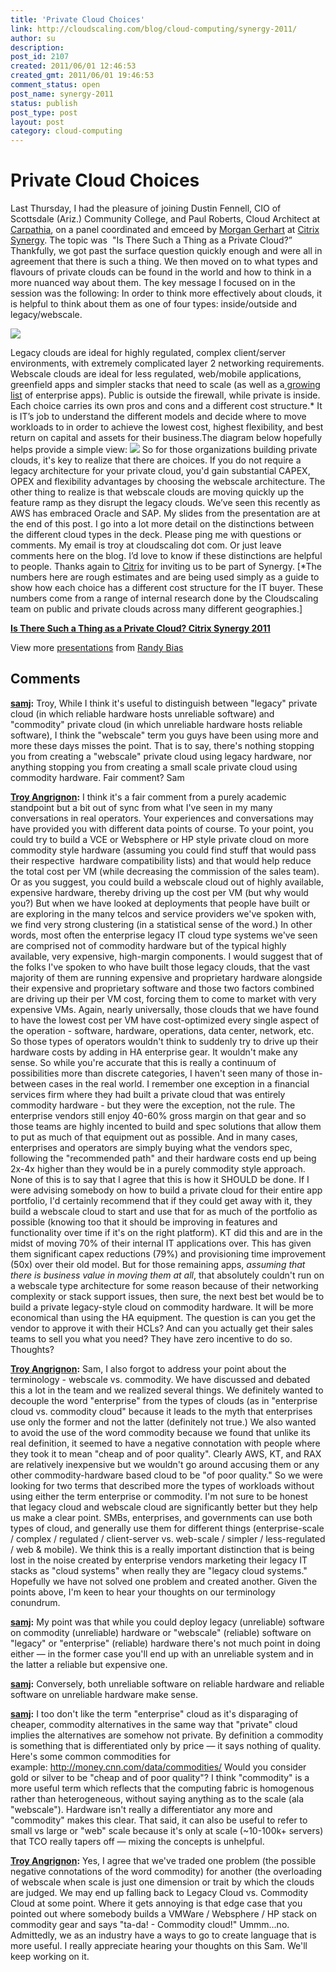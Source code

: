 ```yaml
---
title: 'Private Cloud Choices'
link: http://cloudscaling.com/blog/cloud-computing/synergy-2011/
author: su
description: 
post_id: 2107
created: 2011/06/01 12:46:53
created_gmt: 2011/06/01 19:46:53
comment_status: open
post_name: synergy-2011
status: publish
post_type: post
layout: post
category: cloud-computing
---
```


# Private Cloud Choices

Last Thursday, I had the pleasure of joining Dustin Fennell, CIO of Scottsdale (Ariz.) Community College, and Paul Roberts, Cloud Architect at [Carpathia](http://www.carpathia.com/), on a panel coordinated and emceed by [Morgan Gerhart](http://community.citrix.com/blogs/citrite/morgang) at [Citrix Synergy](http://www.citrix.com/events/detail/citrix-synergy-san-francisco-may252011). The topic was  "Is There Such a Thing as a Private Cloud?” Thankfully, we got past the surface question quickly enough and were all in agreement that there is such a thing. We then moved on to what types and flavours of private clouds can be found in the world and how to think in a more nuanced way about them. The key message I focused on in the session was the following: In order to think more effectively about clouds, it is helpful to think about them as one of four types: inside/outside and legacy/webscale. 

![](https://lh5.googleusercontent.com/X_M7lxMc-uotGUlYUESGiEAPyIgg93pBqIl6ZyWTdESBz8j2AFPfeP2_fKwGQssvechkmuj-BHxGJii7AaMbs3N8XLuZ0An5y5g_XV-OER0iJRrSWHTDpga35-VBpIQ)

Legacy clouds are ideal for highly regulated, complex client/server environments, with extremely complicated layer 2 networking requirements. Webscale clouds are ideal for less regulated, web/mobile applications, greenfield apps and simpler stacks that need to scale (as well as a[ growing list](http://www.pcworld.com/businesscenter/article/228518/oracles_database_now_available_on_amazon_web_services.html) of enterprise apps). Public is outside the firewall, while private is inside. Each choice carries its own pros and cons and a different cost structure.* It is IT’s job to understand the different models and decide where to move workloads to in order to achieve the lowest cost, highest flexibility, and best return on capital and assets for their business.The diagram below hopefully helps provide a simple view: ![](https://lh4.googleusercontent.com/1Rk61pR6kKHARKrvtWRBqmyuqXSBcADzLvdHKfeLYBWj-ayJL45NI6K1nEhMV4CPxlMQdy9H3NYXROz7SzjZgv9UeMX1ziq_aaqlUQKZ8JMmvlgeLUeVeoV7Fj_Ktiw) So for those organizations building private clouds, it's key to realize that there are choices. If you do not require a legacy architecture for your private cloud, you'd gain substantial CAPEX, OPEX and flexibility advantages by choosing the webscale architecture. The other thing to realize is that webscale clouds are moving quickly up the feature ramp as they disrupt the legacy clouds. We’ve seen this recently as AWS has embraced Oracle and SAP. My slides from the presentation are at the end of this post. I go into a lot more detail on the distinctions between the different cloud types in the deck. Please ping me with questions or comments. My email is troy at cloudscaling dot com. Or just leave comments here on the blog. I’d love to know if these distinctions are helpful to people. Thanks again to [Citrix](http://www.citrix.com/) for inviting us to be part of Synergy. [*The numbers here are rough estimates and are being used simply as a guide to show how each choice has a different cost structure for the IT buyer. These numbers come from a range of internal research done by the Cloudscaling team on public and private clouds across many different geographies.]

**[Is There Such a Thing as a Private Cloud? Citrix Synergy 2011](http://www.slideshare.net/randybias/is-there-such-a-thing-as-a-private-cloud-citrix-synergy-2011)**

View more [presentations](http://www.slideshare.net/) from [Randy Bias](http://www.slideshare.net/randybias)

## Comments

**[samj](#3048 "2011-06-01 13:18:00"):** Troy, While I think it's useful to distinguish between "legacy" private cloud (in which reliable hardware hosts unreliable software) and "commodity" private cloud (in which unreliable hardware hosts reliable software), I think the "webscale" term you guys have been using more and more these days misses the point. That is to say, there's nothing stopping you from creating a "webscale" private cloud using legacy hardware, nor anything stopping you from creating a small scale private cloud using commodity hardware. Fair comment? Sam

**[Troy Angrignon](#3049 "2011-06-01 14:29:00"):** I think it's a fair comment from a purely academic standpoint but a bit out of sync from what I've seen in my many conversations in real operators. Your experiences and conversations may have provided you with different data points of course. To your point, you could try to build a VCE or Websphere or HP style private cloud on more commodity style hardware (assuming you could find stuff that would pass their respective  hardware compatibility lists) and that would help reduce the total cost per VM (while decreasing the commission of the sales team). Or as you suggest, you could build a webscale cloud out of highly available, expensive hardware, thereby driving up the cost per VM (but why would you?) But when we have looked at deployments that people have built or are exploring in the many telcos and service providers we've spoken with, we find very strong clustering (in a statistical sense of the word.) In other words, most often the enterprise legacy IT cloud type systems we've seen are comprised not of commodity hardware but of the typical highly available, very expensive, high-margin components. I would suggest that of the folks I've spoken to who have built those legacy clouds, that the vast majority of them are running expensive and proprietary hardware alongside their expensive and proprietary software and those two factors combined are driving up their per VM cost, forcing them to come to market with very expensive VMs. Again, nearly universally, those clouds that we have found to have the lowest cost per VM have cost-optimized every single aspect of the operation - software, hardware, operations, data center, network, etc. So those types of operators wouldn't think to suddenly try to drive up their hardware costs by adding in HA enterprise gear. It wouldn't make any sense. So while you're accurate that this is really a continuum of possibilities more than discrete categories, I haven't seen many of those in-between cases in the real world. I remember one exception in a financial services firm where they had built a private cloud that was entirely commodity hardware - but they were the exception, not the rule. The enterprise vendors still enjoy 40-60% gross margin on that gear and so those teams are highly incented to build and spec solutions that allow them to put as much of that equipment out as possible. And in many cases, enterprises and operators are simply buying what the vendors spec, following the "recommended path" and their hardware costs end up being 2x-4x higher than they would be in a purely commodity style approach. None of this is to say that I agree that this is how it SHOULD be done. If I were advising somebody on how to build a private cloud for their entire app portfolio, I'd certainly recommend that if they could get away with it, they build a webscale cloud to start and use that for as much of the portfolio as possible (knowing too that it should be improving in features and functionality over time if it's on the right platform). KT did this and are in the midst of moving 70% of their internal IT applications over. This has given them significant capex reductions (79%) and provisioning time improvement (50x) over their old model. But for those remaining apps, *assuming that there is business value in moving them at all*, that absolutely couldn't run on a webscale type architecture for some reason because of their networking complexity or stack support issues, then sure, the next best bet would be to build a private legacy-style cloud on commodity hardware. It will be more economical than using the HA equipment. The question is can you get the vendor to approve it with their HCLs? And can you actually get their sales teams to sell you what you need? They have zero incentive to do so. Thoughts?

**[Troy Angrignon](#3050 "2011-06-01 14:38:00"):** Sam, I also forgot to address your point about the terminology - webscale vs. commodity. We have discussed and debated this a lot in the team and we realized several things. We definitely wanted to decouple the word "enterprise" from the types of clouds (as in "enterprise cloud vs. commodity cloud" because it leads to the myth that enterprises use only the former and not the latter (definitely not true.) We also wanted to avoid the use of the word commodity because we found that unlike its real definition, it seemed to have a negative connotation with people where they took it to mean "cheap and of poor quality". Clearly AWS, KT, and RAX are relatively inexpensive but we wouldn't go around accusing them or any other commodity-hardware based cloud to be "of poor quality." So we were looking for two terms that described more the types of workloads without using either the term enterprise or commodity. I'm not sure to be honest that legacy cloud and webscale cloud are significantly better but they help us make a clear point. SMBs, enterprises, and governments can use both types of cloud, and generally use them for different things (enterprise-scale / complex / regulated / client-server vs. web-scale / simpler / less-regulated / web & mobile). We think this is a really important distinction that is being lost in the noise created by enterprise vendors marketing their legacy IT stacks as "cloud systems" when really they are "legacy cloud systems." Hopefully we have not solved one problem and created another. Given the points above, I'm keen to hear your thoughts on our terminology conundrum.

**[samj](#3051 "2011-06-01 17:25:00"):** My point was that while you could deploy legacy (unreliable) software on commodity (unreliable) hardware or "webscale" (reliable) software on "legacy" or "enterprise" (reliable) hardware there's not much point in doing either — in the former case you'll end up with an unreliable system and in the latter a reliable but expensive one.

**[samj](#3052 "2011-06-01 17:27:00"):** Conversely, both unreliable software on reliable hardware and reliable software on unreliable hardware make sense.

**[samj](#3053 "2011-06-01 17:38:00"):** I too don't like the term "enterprise" cloud as it's disparaging of cheaper, commodity alternatives in the same way that "private" cloud implies the alternatives are somehow not private. By definition a commodity is something that is differentiated only by price — it says nothing of quality. Here's some common commodities for example: http://money.cnn.com/data/commodities/ Would you consider gold or silver to be "cheap and of poor quality"? I think "commodity" is a more useful term which reflects that the computing fabric is homogenous rather than heterogeneous, without saying anything as to the scale (ala "webscale"). Hardware isn't really a differentiator any more and "commodity" makes this clear. That said, it can also be useful to refer to small vs large or "web" scale because it's only at scale (~10-100k+ servers) that TCO really tapers off — mixing the concepts is unhelpful.

**[Troy Angrignon](#3054 "2011-06-01 22:18:00"):** Yes, I agree that we've traded one problem (the possible negative connotations of the word commodity) for another (the overloading of webscale when scale is just one dimension or trait by which the clouds are judged. We may end up falling back to Legacy Cloud vs. Commodity Cloud at some point. Where it gets annoying is that edge case that you pointed out where somebody builds a VMWare / Websphere / HP stack on commodity gear and says "ta-da! - Commodity cloud!" Ummm...no. Admittedly, we as an industry have a ways to go to create language that is more useful. I really appreciate hearing your thoughts on this Sam. We'll keep working on it.

